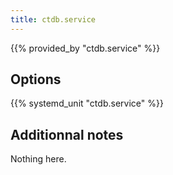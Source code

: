 ```yaml
---
title: ctdb.service
---
```


{{% provided_by "ctdb.service" %}}

## Options

{{% systemd_unit "ctdb.service" %}}

## Additionnal notes

Nothing here.